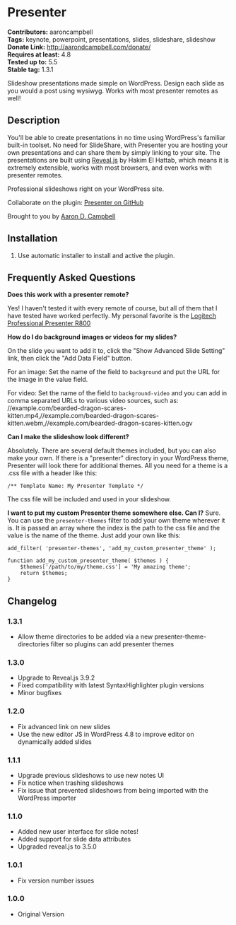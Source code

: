 # Presenter
**Contributors:** aaroncampbell  
**Tags:** keynote, powerpoint, presentations, slides, slideshare, slideshow  
**Donate Link:** http://aarondcampbell.com/donate/  
**Requires at least:** 4.8  
**Tested up to:** 5.5  
**Stable tag:** 1.3.1

Slideshow presentations made simple on WordPress. Design each slide as you would a post using wysiwyg. Works with most presenter remotes as well!

## Description

You'll be able to create presentations in no time using WordPress's familiar built-in toolset. No need for SlideShare, with Presenter you are hosting your own presentations and can share them by simply linking to your site. The presentations are built using <a href="https://github.com/hakimel/reveal.js">Reveal.js</a> by Hakim El Hattab, which means it is extremely extensible, works with most browsers, and even works with presenter remotes.

Professional slideshows right on your WordPress site.

Collaborate on the plugin: <a href="http://github.com/aaroncampbell/presenter">Presenter on GitHub</a>

Brought to you by <a href="http://aarondcampbell.com/" title="WordPress Plugins">Aaron D. Campbell</a>

## Installation

1. Use automatic installer to install and active the plugin.

## Frequently Asked Questions

**Does this work with a presenter remote?**

Yes! I haven't tested it with every remote of course, but all of them that I
have tested have worked perfectly. My personal favorite is the
<a href="http://amzn.com/B002GHBUTU">Logitech Professional Presenter R800</a>

**How do I do background images or videos for my slides?**

On the slide you want to add it to, click the "Show Advanced Slide Setting" link, then click the "Add Data Field" button.

For an image: Set the name of the field to `background` and put the URL for the image in the value field.

For video: Set the name of the field to `background-video` and you can add in comma separated URLs to various video sources, such as: //example.com/bearded-dragon-scares-kitten.mp4,//example.com/bearded-dragon-scares-kitten.webm,//example.com/bearded-dragon-scares-kitten.ogv


**Can I make the slideshow look different?**

Absolutely. There are several default themes included, but you can also make
your own. If there is a "presenter" directory in your WordPress theme, Presenter
will look there for additional themes. All you need for a theme is a .css file
with a header like this:

`/** Template Name: My Presenter Template */`

The css file will be included and used in your slideshow.

**I want to put my custom Presenter theme somewhere else. Can I?**
Sure. You can use the `presenter-themes` filter to add your own theme wherever
it is. It is passed an array where the index is the path to the css file and the
value is the name of the theme. Just add your own like this:

```
add_filter( 'presenter-themes', 'add_my_custom_presenter_theme' );

function add_my_custom_presenter_theme( $themes ) {
	$themes['/path/to/my/theme.css'] = 'My amazing theme';
	return $themes;
}
```

## Changelog
### 1.3.1
* Allow theme directories to be added via a new presenter-theme-directories filter so plugins can add presenter themes

### 1.3.0
* Upgrade to Reveal.js 3.9.2
* Fixed compatibility with latest SyntaxHighlighter plugin versions
* Minor bugfixes

### 1.2.0
* Fix advanced link on new slides
* Use the new editor JS in WordPress 4.8 to improve editor on dynamically added slides

### 1.1.1
* Upgrade previous slideshows to use new notes UI
* Fix notice when trashing slideshows
* Fix issue that prevented slideshows from being imported with the WordPress importer

### 1.1.0
* Added new user interface for slide notes!
* Added support for slide data attributes
* Upgraded reveal.js to 3.5.0


### 1.0.1
* Fix version number issues

### 1.0.0
* Original Version
